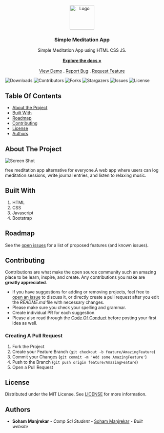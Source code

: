 <br/>
<p align="center">
  <a href="https://github.com/sohammanjrekar/Relaxer-App-Using-HTML-CSS-JS">
    <img src="https://64.media.tumblr.com/ac6d0f4d34a90cda7bfd7a3c6cb4f016/afb7fcf7e4f99e44-ea/s500x750/3db6466952c8c899ba5efec6ad1de56cee068f2f.pnj" alt="Logo" width="80" height="80">
  </a>

  <h3 align="center">Simple Meditation App </h3>

  <p align="center">
    Simple Meditation App  using HTML CSS JS.
    <br/>
    <br/>
    <a href="https://github.com/sohammanjrekar/Relaxer-App-Using-HTML-CSS-JS"><strong>Explore the docs »</strong></a>
    <br/>
    <br/>
    <a href="https://github.com/sohammanjrekar/Relaxer-App-Using-HTML-CSS-JS">View Demo</a>
    .
    <a href="https://github.com/sohammanjrekar/Relaxer-App-Using-HTML-CSS-JS/issues">Report Bug</a>
    .
    <a href="https://github.com/sohammanjrekar/Relaxer-App-Using-HTML-CSS-JS/issues">Request Feature</a>
  </p>
</p>

![Downloads](https://img.shields.io/github/downloads/sohammanjrekar/Relaxer-App-Using-HTML-CSS-JS/total) ![Contributors](https://img.shields.io/github/contributors/sohammanjrekar/Relaxer-App-Using-HTML-CSS-JS?color=dark-green) ![Forks](https://img.shields.io/github/forks/sohammanjrekar/Relaxer-App-Using-HTML-CSS-JS?style=social) ![Stargazers](https://img.shields.io/github/stars/sohammanjrekar/Relaxer-App-Using-HTML-CSS-JS?style=social) ![Issues](https://img.shields.io/github/issues/sohammanjrekar/Relaxer-App-Using-HTML-CSS-JS) ![License](https://img.shields.io/github/license/sohammanjrekar/Relaxer-App-Using-HTML-CSS-JS) 

## Table Of Contents

* [About the Project](#about-the-project)
* [Built With](#built-with)
* [Roadmap](#roadmap)
* [Contributing](#contributing)
* [License](#license)
* [Authors](#authors)

## About The Project

![Screen Shot](https://64.media.tumblr.com/019489d28573e00c036e0a6c0f2ebf4a/4f17bfe6ed59e943-60/s1280x1920/b1eaae92351e66f99c07b6d83c25300a9286fec7.pnj)

free meditation app alternative for everyone.A web app where users can log meditation sessions, write journal entries, and listen to relaxing music.



## Built With

1) HTML
2) CSS
3) Javascript
4) Bootstrap

## Roadmap

See the [open issues](https://github.com/sohammanjrekar/Relaxer-App-Using-HTML-CSS-JS/issues) for a list of proposed features (and known issues).

## Contributing

Contributions are what make the open source community such an amazing place to be learn, inspire, and create. Any contributions you make are **greatly appreciated**.
* If you have suggestions for adding or removing projects, feel free to [open an issue](https://github.com/sohammanjrekar/Relaxer-App-Using-HTML-CSS-JS/issues/new) to discuss it, or directly create a pull request after you edit the *README.md* file with necessary changes.
* Please make sure you check your spelling and grammar.
* Create individual PR for each suggestion.
* Please also read through the [Code Of Conduct](https://github.com/sohammanjrekar/Relaxer-App-Using-HTML-CSS-JS/blob/main/CODE_OF_CONDUCT.md) before posting your first idea as well.

### Creating A Pull Request

1. Fork the Project
2. Create your Feature Branch (`git checkout -b feature/AmazingFeature`)
3. Commit your Changes (`git commit -m 'Add some AmazingFeature'`)
4. Push to the Branch (`git push origin feature/AmazingFeature`)
5. Open a Pull Request

## License

Distributed under the MIT License. See [LICENSE](https://github.com/sohammanjrekar/Relaxer-App-Using-HTML-CSS-JS/blob/main/LICENSE.md) for more information.

## Authors

* **Soham Manjrekar** - *Comp Sci Student* - [Soham Manjrekar](https://github.com/sohammanjreakr/) - *Built website*

